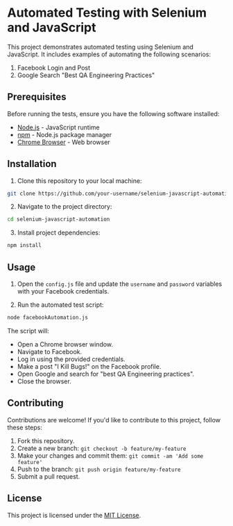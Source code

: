 
# Automated Testing with Selenium and JavaScript

This project demonstrates automated testing using Selenium and JavaScript. It includes examples of automating the following scenarios:

1. Facebook Login and Post
2. Google Search "Best QA Engineering Practices"

## Prerequisites

Before running the tests, ensure you have the following software installed:

- [Node.js](https://nodejs.org/) - JavaScript runtime
- [npm](https://www.npmjs.com/) - Node.js package manager
- [Chrome Browser](https://www.google.com/chrome/) - Web browser

## Installation

1. Clone this repository to your local machine:

```bash
git clone https://github.com/your-username/selenium-javascript-automation.git
```

2. Navigate to the project directory:

```bash
cd selenium-javascript-automation
```

3. Install project dependencies:

```bash
npm install
```

## Usage

1. Open the `config.js` file and update the `username` and `password` variables with your Facebook credentials.

2. Run the automated test script:

```bash
node facebookAutomation.js
```

The script will:

- Open a Chrome browser window.
- Navigate to Facebook.
- Log in using the provided credentials.
- Make a post "I Kill Bugs!" on the Facebook profile.
- Open Google and search for "best QA Engineering practices".
- Close the browser.

## Contributing

Contributions are welcome! If you'd like to contribute to this project, follow these steps:

1. Fork this repository.
2. Create a new branch: `git checkout -b feature/my-feature`
3. Make your changes and commit them: `git commit -am 'Add some feature'`
4. Push to the branch: `git push origin feature/my-feature`
5. Submit a pull request.

## License

This project is licensed under the [MIT License](LICENSE).